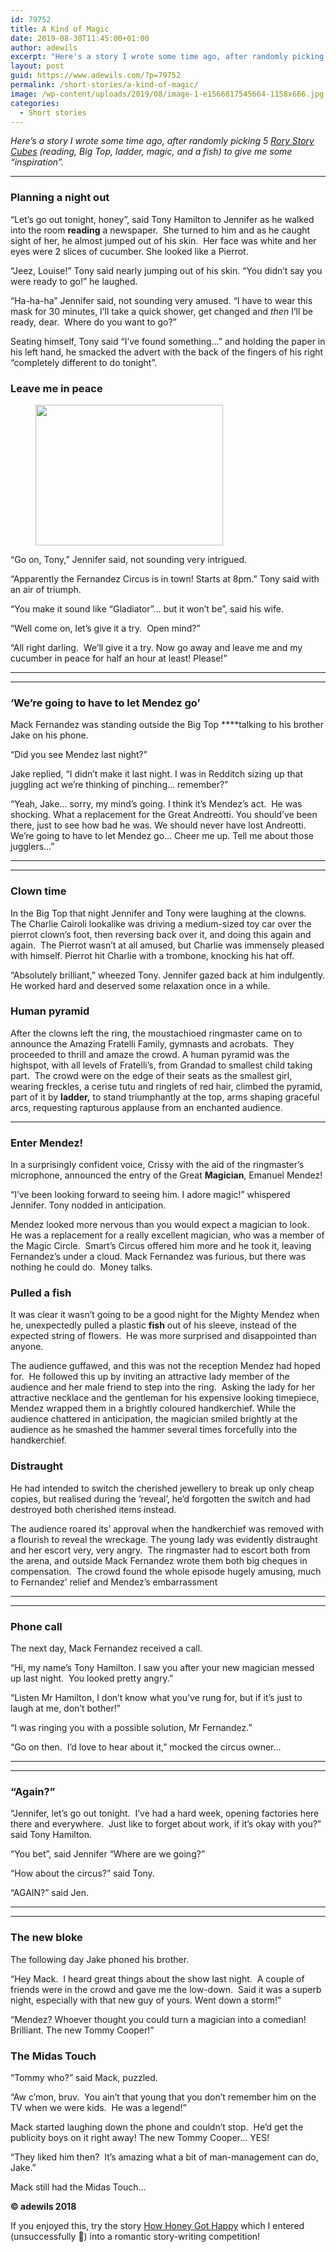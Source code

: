 ```yaml
---
id: 79752
title: A Kind of Magic
date: 2019-08-30T11:45:00+01:00
author: adewils
excerpt: "Here's a story I wrote some time ago, after randomly picking 5 Rory Story Cubes (reading, Big Top, ladder, magician, and a fish) ..."
layout: post
guid: https://www.adewils.com/?p=79752
permalink: /short-stories/a-kind-of-magic/
image: /wp-content/uploads/2019/08/image-1-e1566817545664-1158x666.jpg
categories:
  - Short stories
---
```

<div class="wp-block-group">
  <div class="wp-block-group__inner-container">
    <p>
      <em>Here&#8217;s a story I wrote some time ago, after randomly picking 5 <a rel="noreferrer noopener" label="Rory Story Cubes (opens in a new tab)" href="https://www.storycubes.com/" target="_blank">Rory Story Cubes</a> (reading, Big Top, ladder, magic, and a fish) to give me some &#8220;inspiration&#8221;. </em>
    </p>
  </div>
</div>

<hr class="wp-block-separator" />

### Planning a night out

<p class="has-drop-cap">
  “Let’s go out tonight, honey”, said Tony Hamilton to Jennifer as he walked into the room <strong>reading</strong> a newspaper.&nbsp; She turned to him and as he caught sight of her, he almost jumped out of his skin.&nbsp; Her face was white and her eyes were 2 slices of cucumber. She looked like a Pierrot.
</p>

“Jeez, Louise!” Tony said nearly jumping out of his skin. “You didn’t say you were ready to go!” he laughed.&nbsp;&nbsp;

“Ha-ha-ha” Jennifer said, not sounding very amused. “I have to wear this mask for 30 minutes, I’ll take a quick shower, get changed and _then_ I’ll be ready, dear.&nbsp; Where do you want to go?”

Seating himself, Tony said “I’ve found something&#8230;” and holding the paper in his left hand, he smacked the advert with the back of the fingers of his right “completely different to do tonight”.

### Leave me in peace

<div class="wp-block-image">
  <figure class="alignright size-medium"><img loading="lazy" width="300" height="225" src="https://www.adewils.com/wp-content/uploads/2019/08/image-2-300x225.jpg" alt="" class="wp-image-79882" srcset="https://www.adewils.com/wp-content/uploads/2019/08/image-2-300x225.jpg 300w, https://www.adewils.com/wp-content/uploads/2019/08/image-2-768x576.jpg 768w, https://www.adewils.com/wp-content/uploads/2019/08/image-2-1024x768.jpg 1024w, https://www.adewils.com/wp-content/uploads/2019/08/image-2.jpg 2048w" sizes="(max-width: 300px) 100vw, 300px" /></figure>
</div>

“Go on, Tony,” Jennifer said, not sounding very intrigued.

&#8220;Apparently the Fernandez Circus is in town! Starts at 8pm.” Tony said with an air of triumph.

“You make it sound like &#8220;Gladiator&#8221;&#8230; but it won’t be”, said his wife.

“Well come on, let’s give it a try.&nbsp; Open mind?”

“All right darling.&nbsp; We’ll give it a try. Now go away and leave me and my cucumber in peace for half an hour at least! Please!”

<hr class="wp-block-separator" />

<hr class="wp-block-separator" />

### &#8216;We&#8217;re going to have to let Mendez go&#8217;

Mack Fernandez was standing outside the Big Top ****talking to his brother Jake on his phone.

“Did you see Mendez last night?”&nbsp;

Jake replied, “I didn’t make it last night. I was in Redditch sizing up that juggling act we’re thinking of pinching&#8230; remember?”

“Yeah, Jake… sorry, my mind’s going. I think it’s Mendez’s act.  He was shocking. What a replacement for the Great Andreotti. You should&#8217;ve been there, just to see how bad he was. We should never have lost Andreotti.  We’re going to have to let Mendez go… Cheer me up. Tell me about those jugglers…”

<hr class="wp-block-separator" />

<hr class="wp-block-separator" />

### Clown time

In the Big Top that night Jennifer and Tony were laughing at the clowns.&nbsp; The Charlie Cairoli lookalike was driving a medium-sized toy car over the pierrot clown’s foot, then reversing back over it, and doing this again and again.&nbsp; The Pierrot wasn’t at all amused, but Charlie was immensely pleased with himself. Pierrot hit Charlie with a trombone, knocking his hat off.&nbsp;&nbsp;

“Absolutely brilliant,” wheezed Tony. Jennifer gazed back at him indulgently. He worked hard and deserved some relaxation once in a while.

### Human pyramid

After the clowns left the ring, the moustachioed ringmaster came on to announce the Amazing Fratelli Family, gymnasts and acrobats.&nbsp; They proceeded to thrill and amaze the crowd. A human pyramid was the highspot, with all levels of Fratelli’s, from Grandad to smallest child taking part.&nbsp; The crowd were on the edge of their seats as the smallest girl, wearing freckles, a cerise tutu and ringlets of red hair, climbed the pyramid, part of it by **ladder,** to stand triumphantly at the top, arms shaping graceful arcs, requesting rapturous applause from an enchanted audience.

<hr class="wp-block-separator" />

### Enter Mendez!

In a surprisingly confident voice, Crissy with the aid of the ringmaster’s microphone, announced the entry of the Great **Magician**, Emanuel Mendez!

“I’ve been looking forward to seeing him. I adore magic!” whispered Jennifer. Tony nodded in anticipation.&nbsp;&nbsp;

Mendez looked more nervous than you would expect a magician to look.&nbsp; He was a replacement for a really excellent magician, who was a member of the Magic Circle.&nbsp; Smart’s Circus offered him more and he took it, leaving Fernandez’s under a cloud. Mack Fernandez was furious, but there was nothing he could do.&nbsp; Money talks.

### Pulled a fish

It was clear it wasn’t going to be a good night for the Mighty Mendez when he, unexpectedly pulled a plastic **fish** out of his sleeve, instead of the expected string of flowers.&nbsp; He was more surprised and disappointed than anyone.&nbsp;&nbsp;

The audience guffawed, and this was not the reception Mendez had hoped for.&nbsp; He followed this up by inviting an attractive lady member of the audience and her male friend to step into the ring.&nbsp; Asking the lady for her attractive necklace and the gentleman for his expensive looking timepiece, Mendez wrapped them in a brightly coloured handkerchief. While the audience chattered in anticipation, the magician smiled brightly at the audience as he smashed the hammer several times forcefully into the handkerchief.&nbsp;&nbsp;

### Distraught

He had intended to switch the cherished jewellery to break up only cheap copies, but realised during the ‘reveal’, he&#8217;d forgotten the switch and had destroyed both cherished items instead.

The audience roared its’ approval when the handkerchief was removed with a flourish to reveal the wreckage.&nbsp;The young lady was evidently distraught and her escort very, very angry.&nbsp; The ringmaster had to escort both from the arena, and outside Mack Fernandez wrote them both big cheques in compensation.&nbsp; The crowd found the whole episode hugely amusing, much to Fernandez’ relief and Mendez’s embarrassment

<hr class="wp-block-separator" />

<hr class="wp-block-separator" />

### Phone call

The next day, Mack Fernandez received a call.&nbsp;

“Hi, my name’s Tony Hamilton. I saw you after your new magician messed up last night.&nbsp; You looked pretty angry.”

“Listen Mr Hamilton, I don’t know what you’ve rung for, but if it’s just to laugh at me, don’t bother!”&nbsp;

“I was ringing you with a possible solution, Mr Fernandez.”

“Go on then.&nbsp; I’d love to hear about it,” mocked the circus owner&#8230;

<hr class="wp-block-separator" />

<hr class="wp-block-separator" />

### &#8220;Again?&#8221;

“Jennifer, let’s go out tonight.&nbsp; I’ve had a hard week, opening factories here there and everywhere.&nbsp; Just like to forget about work, if it’s okay with you?” said Tony Hamilton.

“You bet”, said Jennifer “Where are we going?”

“How about the circus?” said Tony.

“AGAIN?” said Jen.

<hr class="wp-block-separator" />

<hr class="wp-block-separator" />

### The new bloke

The following day Jake phoned his brother.&nbsp;&nbsp;

“Hey Mack.&nbsp; I heard great things about the show last night.&nbsp; A couple of friends were in the crowd and gave me the low-down.&nbsp; Said it was a superb night, especially with that new guy of yours. Went down a storm!”

“Mendez? Whoever thought you could turn a magician into a comedian!&nbsp; Brilliant. The new Tommy Cooper!”

### The Midas Touch

“Tommy who?” said Mack, puzzled.

“Aw c’mon, bruv.&nbsp; You ain’t that young that you don’t remember him on the TV when we were kids.&nbsp; He was a legend!”

Mack started laughing down the phone and couldn’t stop.&nbsp; He&#8217;d get the publicity boys on it right away! The new Tommy Cooper&#8230; YES!

“They liked him then?&nbsp; It’s amazing what a bit of man-management can do, Jake.”

Mack still had the Midas Touch&#8230;

**© adewils 2018**

If you enjoyed this, try the story [How Honey Got Happy](https://www.adewils.com/short-stories/honey-happy/) which I entered (unsuccessfully 🥲) into a romantic story-writing competition!